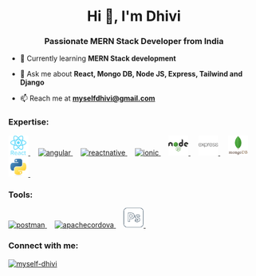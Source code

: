 <h1 align="center">Hi 👋, I'm Dhivi</h1>
<h3 align="center">Passionate MERN Stack Developer from India</h3>

- 🌱 Currently learning **MERN Stack development**

- 💬 Ask me about **React, Mongo DB, Node JS, Express, Tailwind and Django**

- 📫 Reach me at **myselfdhivi@gmail.com**

<h3 align="left">Expertise:</h3>

<p align="left">
    <a href="https://reactjs.org/" target="_blank" rel="noreferrer">
      <img src="https://raw.githubusercontent.com/devicons/devicon/master/icons/react/react-original-wordmark.svg" alt="react" width="40" height="40" />
    </a>&nbsp;&nbsp;&nbsp;
    <a href="https://angular.io" target="_blank" rel="noreferrer">
       <img src="https://angular.io/assets/images/logos/angular/angular.svg" alt="angular" width="40" height="40"/>
   </a>&nbsp;&nbsp;&nbsp;
    <a href="https://reactnative.dev/" target="_blank" rel="noreferrer">
      <img src="https://reactnative.dev/img/header_logo.svg" alt="reactnative" width="40" height="40" />
    </a>&nbsp;&nbsp;&nbsp;
    <a href="https://ionicframework.com" target="_blank" rel="noreferrer">
       <img src="https://upload.wikimedia.org/wikipedia/commons/d/d1/Ionic_Logo.svg" alt="ionic" width="40" height="40"/> 
  </a>&nbsp;&nbsp;&nbsp;
  <a href="https://nodejs.org" target="_blank" rel="noreferrer"> 
      <img src="https://raw.githubusercontent.com/devicons/devicon/master/icons/nodejs/nodejs-original-wordmark.svg" alt="nodejs" width="40" height="40"/> 
  </a>&nbsp;&nbsp;&nbsp;
  <a href="https://expressjs.com" target="_blank" rel="noreferrer">
       <img src="https://raw.githubusercontent.com/devicons/devicon/master/icons/express/express-original-wordmark.svg" alt="express" width="40" height="40"/> 
  </a>&nbsp;&nbsp;&nbsp;
  <a href="https://www.mongodb.com/" target="_blank" rel="noreferrer">
       <img src="https://raw.githubusercontent.com/devicons/devicon/master/icons/mongodb/mongodb-original-wordmark.svg" alt="mongodb" width="40" height="40"/>
   </a>
   <a href="https://www.python.org" target="_blank" rel="noreferrer"> 
    <img src="https://raw.githubusercontent.com/devicons/devicon/master/icons/python/python-original.svg" alt="python" width="40" height="40"/>
 </a>&nbsp;&nbsp;&nbsp;
  </p>
  

<h3 align="left">Tools:</h3>
<a href="https://postman.com" target="_blank" rel="noreferrer"> <img src="https://www.vectorlogo.zone/logos/getpostman/getpostman-icon.svg" alt="postman" width="40" height="40"/> </a>&nbsp;&nbsp;&nbsp;
<a href="https://cordova.apache.org/" target="_blank" rel="noreferrer"> <img src="https://www.vectorlogo.zone/logos/apache_cordova/apache_cordova-icon.svg" alt="apachecordova" width="40" height="40"/> </a>&nbsp;&nbsp;&nbsp;
<a href="https://www.photoshop.com/en" target="_blank" rel="noreferrer"> <img src="https://raw.githubusercontent.com/devicons/devicon/master/icons/photoshop/photoshop-line.svg" alt="photoshop" width="40" height="40"/> </a>&nbsp;&nbsp;&nbsp;
<p align="left">
   
</p>

<h3 align="left">Connect with me:</h3>

<p align="left">
  <a href="https://linkedin.com/in/myself-dhivi" target="blank">
    <img align="center" src="https://raw.githubusercontent.com/rahuldkjain/github-profile-readme-generator/master/src/images/icons/Social/linked-in-alt.svg" alt="myself-dhivi" height="30" width="40" />
  </a>
</p>
